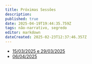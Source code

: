 ```yaml
---
title: Próximas Sessões
description: 
published: true
date: 2025-04-19T19:44:35.759Z
tags: não-narrativo, segredo
editor: markdown
dateCreated: 2025-02-23T12:37:46.357Z
---
```


- [15/03/2025 e 29/03/2025](/mestre/proximo/15032025)
- [06/04/2025](/mestre/proximo/06042025)
